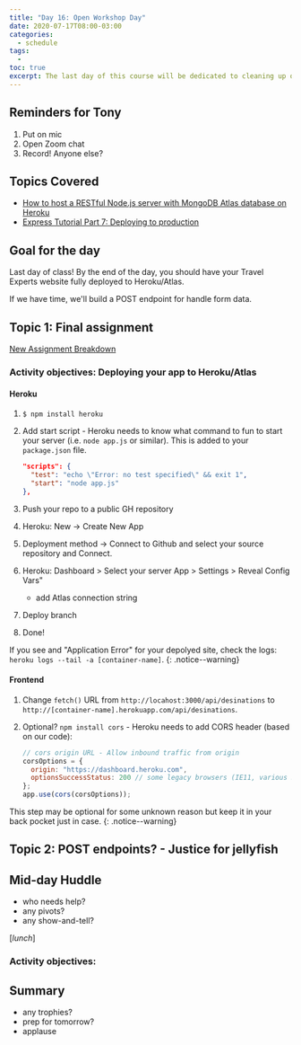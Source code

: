 ```yaml
---
title: "Day 16: Open Workshop Day"
date: 2020-07-17T08:00-03:00
categories:
  - schedule
tags:
  - 
toc: true
excerpt: The last day of this course will be dedicated to cleaning up our projects, working on the final assignment and preparing for PROJ 207
---
```

## Reminders for Tony
1. Put on mic
2. Open Zoom chat
3. Record! Anyone else?

## Topics Covered
- [How to host a RESTful Node.js server with MongoDB Atlas database on Heroku](https://dev.to/cpclark360/how-to-host-a-restful-node-js-server-with-mongodb-atlas-database-on-heroku-1opl)
- [Express Tutorial Part 7: Deploying to production](https://developer.mozilla.org/en-US/docs/Learn/Server-side/Express_Nodejs/deployment)

## Goal for the day
Last day of class! By the end of the day, you should have your Travel Experts website fully deployed to Heroku/Atlas.

If we have time, we'll build a POST endpoint for handle form data.

## Topic 1: Final assignment
[New Assignment Breakdown](https://github.com/cprg210/assignments/)

### Activity objectives: Deploying your app to Heroku/Atlas
#### Heroku
1. `$ npm install heroku`
2. Add start script - Heroku needs to know what command to fun to start your server (i.e. `node app.js` or similar). This is added to your `package.json` file. 

    ```json
    "scripts": {
      "test": "echo \"Error: no test specified\" && exit 1",
      "start": "node app.js"
    }, 
    ```
3. Push your repo to a public GH repository
4. Heroku: New -> Create New App
5. Deployment method -> Connect to Github and select your source repository and Connect.
6. Heroku: Dashboard > Select your server App > Settings > Reveal Config Vars"
    - add Atlas connection string
7. Deploy branch
8. Done!

If you see and "Application Error" for your depolyed site, check the logs: `heroku logs --tail -a [container-name]`.
{: .notice--warning}

#### Frontend
1. Change `fetch()` URL from `http://locahost:3000/api/desinations` to `http://[container-name].herokuapp.com/api/desinations`.
2. Optional? `npm install cors` - Heroku needs to add CORS header (based on our code):

    ```js
    // cors origin URL - Allow inbound traffic from origin
    corsOptions = {
      origin: "https://dashboard.heroku.com",
      optionsSuccessStatus: 200 // some legacy browsers (IE11, various SmartTVs) choke on 204
    };
    app.use(cors(corsOptions));
    ```

This step may be optional for some unknown reason but keep it in your back pocket just in case.
{: .notice--warning}


## Topic 2: POST endpoints? - Justice for jellyfish

## Mid-day Huddle
- who needs help?
- any pivots?
- any show-and-tell?

[*lunch*]

### Activity objectives: 

## Summary
- any trophies?
- prep for tomorrow?
- applause